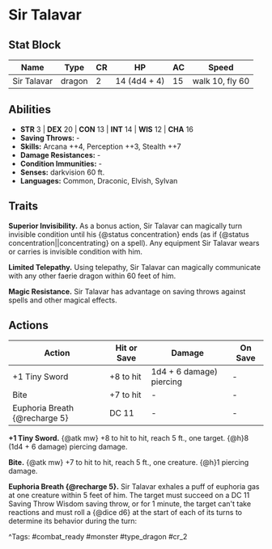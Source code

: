 # Sir Talavar

## Stat Block

| Name | Type | CR | HP | AC | Speed |
|------|------|----|----|----|-------|
| Sir Talavar | dragon | 2 | 14 (4d4 + 4) | 15 | walk 10, fly 60 |

## Abilities

- **STR** 3 | **DEX** 20 | **CON** 13 | **INT** 14 | **WIS** 12 | **CHA** 16
- **Saving Throws:** -  
- **Skills:** Arcana ++4, Perception ++3, Stealth ++7  
- **Damage Resistances:** -  
- **Condition Immunities:** -  
- **Senses:** darkvision 60 ft.  
- **Languages:** Common, Draconic, Elvish, Sylvan

## Traits

**Superior Invisibility.** As a bonus action, Sir Talavar can magically turn invisible condition until his {@status concentration} ends (as if {@status concentration||concentrating} on a spell). Any equipment Sir Talavar wears or carries is invisible condition with him.

**Limited Telepathy.** Using telepathy, Sir Talavar can magically communicate with any other faerie dragon within 60 feet of him.

**Magic Resistance.** Sir Talavar has advantage on saving throws against spells and other magical effects.


## Actions

| Action | Hit or Save | Damage | On Save |
|--------|--------------|--------|----------|
| +1 Tiny Sword | +8 to hit | 1d4 + 6 damage) piercing | - |
| Bite | +7 to hit | - | - |
| Euphoria Breath {@recharge 5} | DC 11 | - | - |

**+1 Tiny Sword.** {@atk mw} +8 to hit to hit, reach 5 ft., one target. {@h}8 (1d4 + 6 damage) piercing damage.

**Bite.** {@atk mw} +7 to hit to hit, reach 5 ft., one creature. {@h}1 piercing damage.

**Euphoria Breath {@recharge 5}.** Sir Talavar exhales a puff of euphoria gas at one creature within 5 feet of him. The target must succeed on a DC 11 Saving Throw Wisdom saving throw, or for 1 minute, the target can't take reactions and must roll a {@dice d6} at the start of each of its turns to determine its behavior during the turn:


^Tags: #combat_ready #monster #type_dragon #cr_2